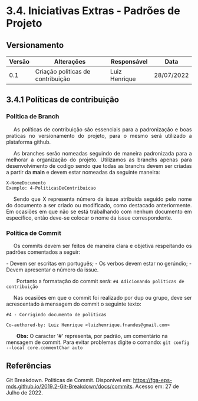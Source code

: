# 3.4. Iniciativas Extras - Padrões de Projeto

## Versionamento
| Versão | Alterações                  | Responsável  | Data   |
| ------ | --------------------------- | ----------------------------- | ---------- |
| 0.1    | Criação politicas de contribuição         | Luiz Henrique | 28/07/2022 |

## 3.4.1 Políticas de contribuição

### Política de Branch

<p style="text-align: justify; text-indent: 20px">As políticas de contribuição são essenciais para a padronização e boas praticas no versionamento do projeto, para o mesmo será utilizado a plataforma github.

<p style="text-align: justify; text-indent: 20px">As branches serão nomeadas seguindo de maneira padronizada para a melhorar a organização do projeto. Utilizamos as branchs apenas para desenvolvimento de codigo sendo que todas as branchs devem ser criadas a partir da <b>main</b> e devem estar nomeadas da seguinte maneira:</p>

``` 
X-NomeDocumento 
Exemplo: 4-PoliticasDeContribuicao
```

<p style="text-align: justify; text-indent: 20px"> Sendo que X representa número da issue atribuída seguido pelo nome do documento a ser criado ou modificado, como destacado anteriormente. Em ocasiões em que não se está trabalhando com nenhum documento em específico, então deve-se colocar o nome da issue correspondente.</p>

### Política de Commit

<p style="text-align: justify; text-indent: 20px">Os commits devem ser feitos de maneira clara e objetiva respeitando os padrões comentados a seguir:</p>
- Devem ser escritas em português;
- Os verbos devem estar no gerúndio;
- Devem apresentar o número da issue.

&emsp;&emsp;Portanto a formatação do commit será: ` #4 Adicionando politicas de contribuição `

<p style="text-align: justify; text-indent: 20px"> Nas ocasiões em que o commit foi realizado por dup ou grupo, deve ser acrescentado à mensagem do commit o seguinte texto: </p>

```
#4 - Corrigindo documento de politicas

Co-authored-by: Luiz Henrique <luizhemrique.fnandes@gmail.com>
```

&emsp;&emsp;<b>Obs:</b> O caracter '#' representa, por padrão, um comentário na mensagem de commit. Para evitar problemas digite o comando: `git config --local core.commentChar auto`

## Referências

Git Breakdown. Politicas de Commit. Disponível em: https://fga-eps-mds.github.io/2019.2-Git-Breakdown/docs/commits. Acesso em: 27 de Julho de 2022.
